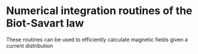 # Numerical integration routines of the Biot-Savart law

These routines can be used to efficiently calculate magnetic fields given a current distribution